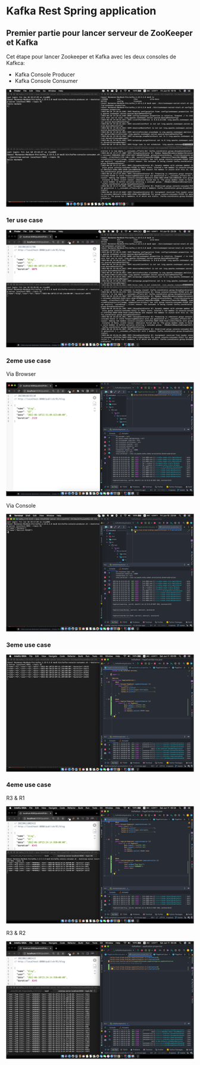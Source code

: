 # Kafka Rest Spring application

## Premier partie pour lancer serveur de ZooKeeper et Kafka
Cet étape pour lancer Zookeeper et Kafka avec les deux consoles de Kafkca:
- Kafka Console Producer
- Kafka Console Consumer

![](screens/kafka_consoles.png)

### 1er use case

![](screens/1erPartie.png)

### 2eme use case

Via Browser 

![](screens/2_UseCase_Browser.png)

Via Console

![](screens/2_UseCase_Console.png)


### 3eme use case

![](screens/3_useCase.png)


### 4eme use case

R3 & R1

![](screens/4_UseCase-R3&R1.png)

R3 & R2

![](screens/4_UseCase-R3&R2.png)
